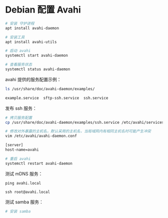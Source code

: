 # Debian 配置 Avahi

```bash
# 安装 守护进程
apt install avahi-daemon

# 安装工具
apt install avahi-utils

# 启动 avahi
systemctl start avahi-daemon

# 查看服务状态
systemctl status avahi-daemon

```

avahi 提供的服务配置示例：

```bash
ls /usr/share/doc/avahi-daemon/examples/

example.service  sftp-ssh.service  ssh.service
```

发布 ssh 服务：

```bash
# 拷贝服务配置
cp /usr/share/doc/avahi-daemon/examples/ssh.service /etc/avahi/services/

# 修改对外暴露的主机名，默认采用的主机名，当局域网内有相同主机名时可能产生冲突
vim /etc/avahi/avahi-daemon.conf

[server]
host-name=avahi

# 重启 avahi 
systemctl restart avahi-daemon
```

测试 mDNS 服务：

```
ping avahi.local

ssh root@avahi.local
```



测试 samba 服务：

```bash
# 安装 samba

```

